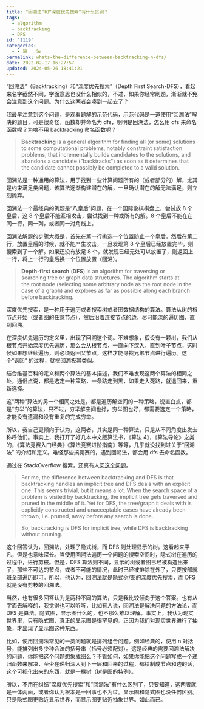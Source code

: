 ```yaml
---
title: “回溯法”和“深度优先搜索”有什么区别？
tags:
  - algorithm
  - backtracking
  - DFS
id: '1119'
categories:
  - - 算　　法
permalink: whats-the-difference-between-backtracking-n-dfs/
date: 2022-02-17 16:27:57
updated: 2024-05-26 18:41:21
---
```

“回溯法”（Backtracking）和“深度优先搜索”（Depth First Search-DFS），看起来名字截然不同，字面意思也没什么相似的，不过，如果你经常刷题，渐渐就不免会注意到这个问题。为什么这两者会凑到一起去了？

我最早注意到这个问题，是观看题解的示范代码，示范代码是一道使用“回溯法”解决的题目，可是很奇怪，函数却并命名为 dfs，明明是回溯法，怎么用 dfs 来命名函数呢？为啥不用 backtracking 命名函数呢？

> **Backtracking** is a general algorithm for finding all (or some) solutions to some computational [](https://en.wikipedia.org/wiki/Computational_problem)problems, notably constraint satisfaction problems, that incrementally builds candidates to the solutions, and abandons a candidate ("backtracks") as soon as it determines that the candidate cannot possibly be completed to a valid solution.

回溯法是一种通用的算法，用于找到一些计算问题所有的（或者部分的）解，尤其是约束满足类问题，该算法逐渐构建潜在的解，一旦确认潜在的解无法满足，则立刻抛弃。

回溯法一个最经典的例题是“八皇后”问题，在一个国际象棋棋盘上，尝试放 8 个皇后，这 8 个皇后不能互相攻击，尝试找到一种或所有的解。8 个皇后不能在在同一行，同一列，或者同一对角线上。

回溯法解题的步骤大概是，首先在第一行挑选一个位置防止一个皇后，然后在第二行，放置皇后的时候，就不能产生攻击，一旦发现第 8 个皇后已经放置完毕，则搜索到了一个解。如果还没有放足 8 个，就发现已经无处可以放置了，则返回上一行，将上一行的皇后换一个位置放置（回溯）。

> **Depth-first search** (**DFS**) is an algorithm for traversing or searching tree or graph data structures. The algorithm starts at the root node (selecting some arbitrary node as the root node in the case of a graph) and explores as far as possible along each branch before backtracking.

深度优先搜索，是一种用于遍历或者搜索树或者图数据结构的算法。算法从树的根节点开始（或者图的任意节点），然后沿着连接节点的边，尽可能深的遍历图，直到回溯。

在深度优先遍历的定义里，出现了回溯这个词。不难想象，假设有一颗树，我们从根节点开始深度优先遍历，那么会从根节点，一直向下深入，直到叶子节点，这时候如果想继续遍历，则必须返回父节点，这样才能寻找兄弟节点进行遍历。这个“返回” 的过程，就根回溯极其类似。

结合维基百科的定义和两个算法的基本描述，我们不难发现这两个算法的相同之处，通俗点说，都是选定一种策略，一条路走到黑，如果走入死路，就退回来，重新选择。

这“两种”算法的另一个相同之处是，都是遍历解空间的一种策略，说直白点，都是“穷举”的算法，只不过，穷举解空间也好，穷举图也好，都需要选定一个策略，才能没有遗漏和没有重复的完成穷举。

所以，我自己更倾向于认为，这两者，其实是同一种算法，只是从不同角度出发去称呼他们。事实上，我打开了好几本中文版算法书，《算法 4》，《算法导论》之类的，《算法竞赛入门经典》《算法竞赛进阶指南》等等，几乎就没找到过关于“回溯法” 的介绍和定义。难怪那些搞竞赛的，遇到回溯法，都会用 dfs 去命名函数。

通过在 StackOverflow 搜索，还真有人[问这个问题](https://stackoverflow.com/questions/1294720/whats-the-difference-between-backtracking-and-depth-first-search/)。

> For me, the difference between backtracking and DFS is that backtracking handles an implicit tree and DFS deals with an explicit one. This seems trivial, but it means a lot. When the search space of a problem is visited by backtracking, the implicit tree gets traversed and pruned in the middle of it. Yet for DFS, the tree/graph it deals with is explicitly constructed and unacceptable cases have already been thrown, i.e. pruned, away before any search is done.
>
> So, backtracking is DFS for implicit tree, while DFS is backtracking without pruning.

这个回答认为，回溯法，处理了隐式树，而 DFS 则处理显示的树。这看起来平凡，但是也意味深长。当使用回溯法遍历一个问题的搜索空间时，隐式树在遍历的过程中，进行剪枝。但是，DFS 算法则不同，显示的树或者图已经被构造出来了，那些不可达的节点，或者不可能的情况，此时已经被排除在外了，只要按部就班全部遍历即可。所以，他认为，回溯法就是隐式树/图的深度优先搜索，而 DFS 就是没有剪枝的回溯法。

当然，也有很多回答认为是两种不同的算法，只是我比较倾向于这个答案。也有从字面去解释的，我觉得也可以听听，比如有人说，回溯法是解决问题的方法论，而 DFS 是算法。隐式图，显示图什么的，也不那么难以理解。事实上，我认为现实世界里，只有隐式图，真正的显示图是很罕见的。正因为我们对现实世界进行了抽象，才出现了显示图这种东西。

比如，使用回溯法常见的一类问题就是排列组合问题。例如经典的，使用 n 对括号，能排列出多少种合法的括号串（括号必须配对）。这是经典的需要回溯法解决的问题，你能把这个问题想象成图么？不管如何，如果你能把这个问题写成一个递归函数来解决，至少在递归深入到下一层和回来的过程，都绘制成节点和边的话，这个可视化出来的东西，就是一棵树（树是图的特例）。

所以，不用在纠结“深度优先搜索”和“回溯法”有什么区别了，只要知道，这两者就是一体两面，或者你认为根本是一回事也不为过。显示图和隐式图也没任何区别。只是隐式图更贴近显示世界，而显示图更贴近抽象世界。如此而已。
